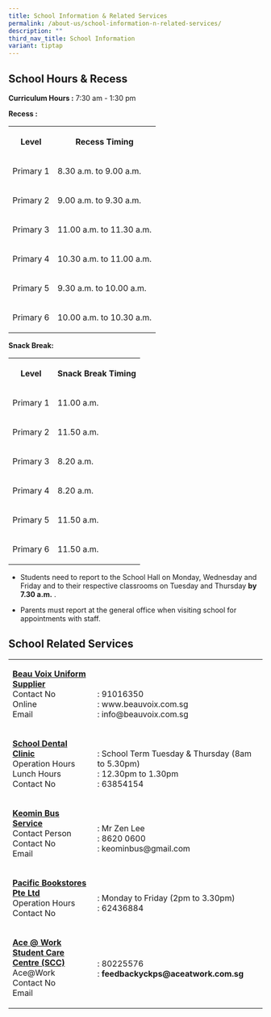 ```yaml
---
title: School Information & Related Services
permalink: /about-us/school-information-n-related-services/
description: ""
third_nav_title: School Information
variant: tiptap
---
```

<h2>School Hours &amp; Recess</h2><p><strong>Curriculum Hours :</strong>&nbsp;7:30 am - 1:30 pm&nbsp;&nbsp;&nbsp;</p><p><strong>Recess :</strong></p><table><tbody><tr><th rowspan="1" colspan="1"><p>Level</p></th><th rowspan="1" colspan="1"><p>Recess Timing</p></th></tr><tr><td rowspan="1" colspan="1"><p>Primary 1</p></td><td rowspan="1" colspan="1"><p>8.30 a.m. to 9.00 a.m.</p></td></tr><tr><td rowspan="1" colspan="1"><p>Primary 2</p></td><td rowspan="1" colspan="1"><p>9.00 a.m. to 9.30 a.m.</p></td></tr><tr><td rowspan="1" colspan="1"><p>Primary 3</p></td><td rowspan="1" colspan="1"><p>11.00 a.m. to 11.30 a.m.</p></td></tr><tr><td rowspan="1" colspan="1"><p>Primary 4</p></td><td rowspan="1" colspan="1"><p>10.30 a.m. to 11.00 a.m.</p></td></tr><tr><td rowspan="1" colspan="1"><p>Primary 5</p></td><td rowspan="1" colspan="1"><p>9.30 a.m. to 10.00 a.m.</p></td></tr><tr><td rowspan="1" colspan="1"><p>Primary 6</p></td><td rowspan="1" colspan="1"><p>10.00 a.m. to 10.30 a.m.</p></td></tr></tbody></table><p><strong>Snack Break:</strong></p><table><tbody><tr><th rowspan="1" colspan="1"><p>Level</p></th><th rowspan="1" colspan="1"><p>Snack Break Timing</p></th></tr><tr><td rowspan="1" colspan="1"><p>Primary 1</p></td><td rowspan="1" colspan="1"><p>11.00 a.m.</p></td></tr><tr><td rowspan="1" colspan="1"><p>Primary 2</p></td><td rowspan="1" colspan="1"><p>11.50 a.m.</p></td></tr><tr><td rowspan="1" colspan="1"><p>Primary 3</p></td><td rowspan="1" colspan="1"><p>8.20 a.m.</p></td></tr><tr><td rowspan="1" colspan="1"><p>Primary 4</p></td><td rowspan="1" colspan="1"><p>8.20 a.m.</p></td></tr><tr><td rowspan="1" colspan="1"><p>Primary 5</p></td><td rowspan="1" colspan="1"><p>11.50 a.m.</p></td></tr><tr><td rowspan="1" colspan="1"><p>Primary 6</p></td><td rowspan="1" colspan="1"><p>11.50 a.m.</p></td></tr></tbody></table><p></p><ul data-tight="true" class="tight"><li><p>Students need to report to the School Hall on Monday, Wednesday and Friday and to their respective classrooms on Tuesday and Thursday&nbsp;<strong>by 7.30 a.m.</strong> .</p></li><li><p>Parents must report at the general office when visiting school for appointments with staff.</p></li></ul><h2>School Related Services</h2><table><tbody><tr><td rowspan="1" colspan="1"><p><strong><u>Beau Voix Uniform Supplier<br></u></strong>Contact No<br>Online<br>Email<u><br></u></p></td><td rowspan="1" colspan="1"><p><br><br>: 91016350<br>: www.beauvoix.com.sg<br>: info@beauvoix.com.sg<br></p></td></tr><tr><td rowspan="1" colspan="1"><p><strong><u>School Dental Clinic<br></u></strong>Operation Hours<br>Lunch Hours<br>Contact No<br></p></td><td rowspan="1" colspan="1"><p><strong><u><br></u></strong>: School Term Tuesday &amp; Thursday (8am to 5.30pm)<br>: 12.30pm to 1.30pm<br>: 63854154<br></p></td></tr><tr><td rowspan="1" colspan="1"><p><strong><u>Keomin Bus Service<br></u></strong>Contact Person<br>Contact No<br>Email<br></p></td><td rowspan="1" colspan="1"><p><br>: Mr Zen Lee<br>: 8620 0600<br>: keominbus@gmail.com<br></p></td></tr><tr><td rowspan="1" colspan="1"><p><strong><u>Pacific Bookstores Pte Ltd<br></u></strong>Operation Hours<br>Contact No<br></p></td><td rowspan="1" colspan="1"><p><br>: Monday to Friday (2pm to 3.30pm)<br>: 62436884<br></p></td></tr><tr><td rowspan="1" colspan="1"><p><strong><u>Ace @ Work Student Care Centre (SCC)</u></strong><br>Ace@Work<br>Contact No<br>Email<br></p></td><td rowspan="1" colspan="1"><p><br><br>: 80225576<br>:&nbsp;<strong><a rel="noopener noreferrer nofollow" target="_blank">feedbackyckps@aceatwork.com.sg</a></strong></p><p><br></p></td></tr></tbody></table><p></p>